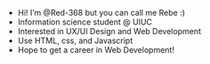 - Hi! I’m @Red-368 but you can call me Rebe :)
- Information science student @ UIUC 
- Interested in UX/UI Design and Web Development 
- Use HTML, css, and Javascript
- Hope to get a career in Web Development! 
  

<!---
Red-368/Red-368 is a ✨ special ✨ repository because its `README.md` (this file) appears on your GitHub profile.
You can click the Preview link to take a look at your changes.
--->
